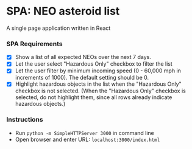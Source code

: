 # SPA: NEO asteroid list
A single page application written in React
### SPA Requirements
- [x] Show a list of all expected NEOs over the next 7 days.
- [x] Let the user select "Hazardous Only" checkbox to filter the list
- [x] Let the user filter by minimum incoming speed (0 - 60,000 mph in increments of 1000). The default setting should be 0.
- [x] Highlight hazardous objects in the list when the "Hazardous Only" checkbox is not selected. (When the "Hazardous Only" checkbox is selected, do not highlight them, since all rows already indicate hazardous objects.)  
### Instructions
* Run `python -m SimpleHTTPServer 3000` in command line
* Open browser and enter URL: `localhost:3000/index.html`

